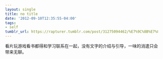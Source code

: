 ```yaml
---
layout: single
title: no title
date: '2012-09-10T12:35:55-04:00'
tags:
- self
tumblr_url: https://rapturer.tumblr.com/post/31275094462/%E7%9C%8B%E7%89%87%E7%8E%A9%E6%B8%B8%E6%88%8F%E7%9C%8B%E4%B9%A6%E9%83%BD%E5%BE%97%E5%92%8C%E5%AD%A6%E4%B9%A0%E8%81%94%E7%B3%BB%E5%9C%A8%E4%B8%80%E8%B5%B7%E6%B2%A1%E6%9C%89%E6%96%87%E5%AD%97%E7%9A%84%E4%BB%8B%E7%BB%8D%E4%B8%8E%E5%BC%95%E5%AF%BC%E4%B8%80%E5%91%B3%E7%9A%84%E6%B6%88%E9%81%A3%E5%8F%AA%E4%BC%9A%E5%B8%A6%E6%9D%A5%E6%97%A0%E8%81%8A
---
```

看片玩游戏看书都得和学习联系在一起，没有文字的介绍与引导，一味的消遣只会带来无聊。

